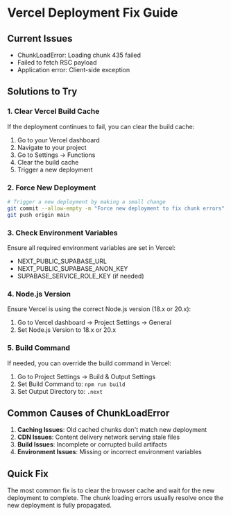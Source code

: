 # Vercel Deployment Fix Guide

## Current Issues

- ChunkLoadError: Loading chunk 435 failed
- Failed to fetch RSC payload
- Application error: Client-side exception

## Solutions to Try

### 1. Clear Vercel Build Cache

If the deployment continues to fail, you can clear the build cache:

1. Go to your Vercel dashboard
2. Navigate to your project
3. Go to Settings → Functions
4. Clear the build cache
5. Trigger a new deployment

### 2. Force New Deployment

```bash
# Trigger a new deployment by making a small change
git commit --allow-empty -m "Force new deployment to fix chunk errors"
git push origin main
```

### 3. Check Environment Variables

Ensure all required environment variables are set in Vercel:

- NEXT_PUBLIC_SUPABASE_URL
- NEXT_PUBLIC_SUPABASE_ANON_KEY
- SUPABASE_SERVICE_ROLE_KEY (if needed)

### 4. Node.js Version

Ensure Vercel is using the correct Node.js version (18.x or 20.x):

1. Go to Vercel dashboard → Project Settings → General
2. Set Node.js Version to 18.x or 20.x

### 5. Build Command

If needed, you can override the build command in Vercel:

1. Go to Project Settings → Build & Output Settings
2. Set Build Command to: `npm run build`
3. Set Output Directory to: `.next`

## Common Causes of ChunkLoadError

1. **Caching Issues**: Old cached chunks don't match new deployment
2. **CDN Issues**: Content delivery network serving stale files
3. **Build Issues**: Incomplete or corrupted build artifacts
4. **Environment Issues**: Missing or incorrect environment variables

## Quick Fix

The most common fix is to clear the browser cache and wait for the new deployment to complete. The chunk loading errors usually resolve once the new deployment is fully propagated.

